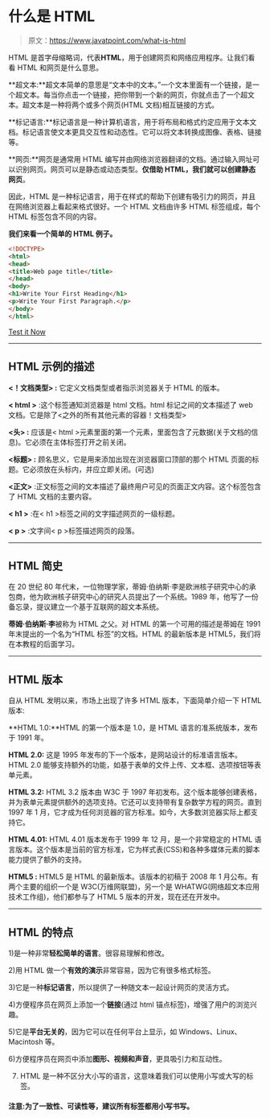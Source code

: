 # 什么是 HTML

> 原文：<https://www.javatpoint.com/what-is-html>

HTML 是首字母缩略词，代表**HTML**，用于创建网页和网络应用程序。让我们看看 HTML 和网页是什么意思。

**超文本:**超文本简单的意思是“文本中的文本。”一个文本里面有一个链接，是一个超文本。每当你点击一个链接，把你带到一个新的网页，你就点击了一个超文本。超文本是一种将两个或多个网页(HTML 文档)相互链接的方式。

**标记语言:**标记语言是一种计算机语言，用于将布局和格式约定应用于文本文档。标记语言使文本更具交互性和动态性。它可以将文本转换成图像、表格、链接等。

**网页:**网页是通常用 HTML 编写并由网络浏览器翻译的文档。通过输入网址可以识别网页。网页可以是静态或动态类型。**仅借助 HTML，我们就可以创建静态网页**。

因此，HTML 是一种标记语言，用于在样式的帮助下创建有吸引力的网页，并且在网络浏览器上看起来格式很好。一个 HTML 文档由许多 HTML 标签组成，每个 HTML 标签包含不同的内容。

**我们来看一个简单的 HTML 例子。**

```html
<!DOCTYPE>
<html>
<head>
<title>Web page title</title>
</head>
<body>
<h1>Write Your First Heading</h1>
<p>Write Your First Paragraph.</p>
</body>
</html>

```

[Test it Now](https://www.javatpoint.com/oprweb/test.jsp?filename=htmlhtml1)

* * *

## HTML 示例的描述

**<！文档类型> :** 它定义文档类型或者指示浏览器关于 HTML 的版本。

**< html >** :这个标签通知浏览器是 html 文档。html 标记之间的文本描述了 web 文档。它是除了<之外的所有其他元素的容器！文档类型>

**<头> :** 应该是< html >元素里面的第一个元素，里面包含了元数据(关于文档的信息)。它必须在主体标签打开之前关闭。

**<标题> :** 顾名思义，它是用来添加出现在浏览器窗口顶部的那个 HTML 页面的标题。它必须放在头标内，并应立即关闭。(可选)

**<正文>** :正文标签之间的文本描述了最终用户可见的页面正文内容。这个标签包含了 HTML 文档的主要内容。

**< h1 >** :在< h1 >标签之间的文字描述网页的一级标题。

**< p >** :文字间< p >标签描述网页的段落。

* * *

## HTML 简史

在 20 世纪 80 年代末，一位物理学家，蒂姆·伯纳斯·李是欧洲核子研究中心的承包商，他为欧洲核子研究中心的研究人员提出了一个系统。1989 年，他写了一份备忘录，提议建立一个基于互联网的超文本系统。

**蒂姆·伯纳斯·李**被称为 HTML 之父。对 HTML 的第一个可用的描述是蒂姆在 1991 年末提出的一个名为“HTML 标签”的文档。HTML 的最新版本是 HTML5，我们将在本教程的后面学习。

* * *

## HTML 版本

自从 HTML 发明以来，市场上出现了许多 HTML 版本，下面简单介绍一下 HTML 版本:

**HTML 1.0:**HTML 的第一个版本是 1.0，是 HTML 语言的准系统版本，发布于 1991 年。

**HTML 2.0:** 这是 1995 年发布的下一个版本，是网站设计的标准语言版本。HTML 2.0 能够支持额外的功能，如基于表单的文件上传、文本框、选项按钮等表单元素。

**HTML 3.2:** HTML 3.2 版本由 W3C 于 1997 年初发布。这个版本能够创建表格，并为表单元素提供额外的选项支持。它还可以支持带有复杂数学方程的网页。直到 1997 年 1 月，它才成为任何浏览器的官方标准。如今，大多数浏览器实际上都支持它。

**HTML 4.01:** HTML 4.01 版本发布于 1999 年 12 月，是一个非常稳定的 HTML 语言版本。这个版本是当前的官方标准，它为样式表(CSS)和各种多媒体元素的脚本能力提供了额外的支持。

**HTML5 :** HTML5 是 HTML 的最新版本。该版本的初稿于 2008 年 1 月公布。有两个主要的组织一个是 W3C(万维网联盟)，另一个是 WHATWG(网络超文本应用技术工作组)，他们都参与了 HTML 5 版本的开发，现在还在开发中。

* * *

## HTML 的特点

1)是一种非常**轻松简单的语言**。很容易理解和修改。

2)用 HTML 做一个**有效的演示**非常容易，因为它有很多格式标签。

3)它是一种**标记语言**，所以提供了一种随文本一起设计网页的灵活方式。

4)方便程序员在网页上添加一个**链接**(通过 html 锚点标签)，增强了用户的浏览兴趣。

5)它是**平台无关的**，因为它可以在任何平台上显示，如 Windows、Linux、Macintosh 等。

6)方便程序员在网页中添加**图形、视频和声音**，更具吸引力和互动性。

7) HTML 是一种不区分大小写的语言，这意味着我们可以使用小写或大写的标签。

#### 注意:为了一致性、可读性等，建议所有标签都用小写书写。